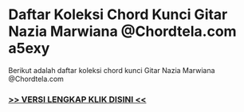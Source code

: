 
 # Daftar Koleksi Chord  Kunci Gitar Nazia Marwiana @Chordtela.com a5exy


Berikut adalah daftar koleksi chord  kunci Gitar Nazia Marwiana @Chordtela.com

###  <a href="https://shortlighzx.web.app?sq=Daftar Koleksi Chord  Kunci Gitar Nazia Marwiana @Chordtela.com"> >> VERSI LENGKAP KLIK DISINI << </a>
